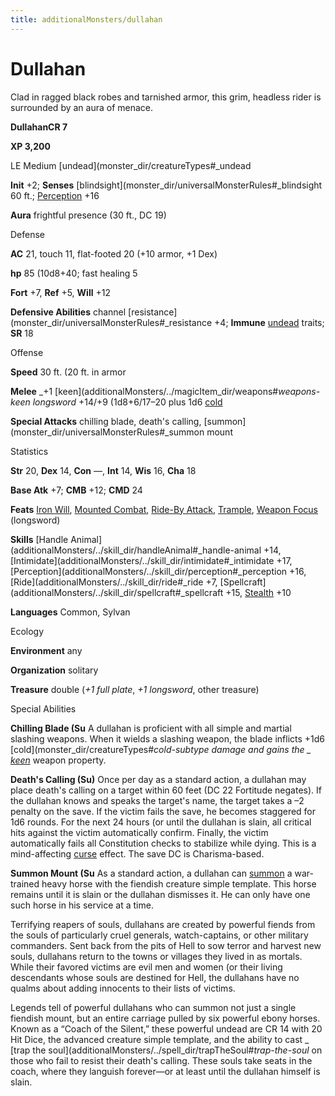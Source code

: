 ```yaml
---
title: additionalMonsters/dullahan
---
```

# Dullahan

Clad in ragged black robes and tarnished armor, this grim, headless rider is surrounded by an aura of menace.

**DullahanCR 7**

**XP 3,200**

LE Medium [undead](monster_dir/creatureTypes#_undead

**Init** +2; **Senses** [blindsight](monster_dir/universalMonsterRules#_blindsight 60 ft.; [Perception](additionalMonsters/../skill_dir/perception#_perception) +16

**Aura** frightful presence (30 ft., DC 19)

Defense

**AC** 21, touch 11, flat-footed 20 (+10 armor, +1 Dex)

**hp** 85 (10d8+40; fast healing 5

**Fort** +7, **Ref** +5, **Will** +12

**Defensive Abilities** channel [resistance](monster_dir/universalMonsterRules#_resistance +4; **Immune** [undead](monster_dir/creatureTypes#_undead) traits; **SR** 18

Offense

**Speed** 30 ft. (20 ft. in armor

**Melee** _+1 [keen](additionalMonsters/../magicItem_dir/weapons#_weapons-keen longsword_ +14/+9 (1d8+6/17–20 plus 1d6 [cold](monster_dir/creatureTypes#_cold-subtype)

**Special Attacks** chilling blade, death's calling, [summon](monster_dir/universalMonsterRules#_summon mount

Statistics

**Str** 20, **Dex** 14, **Con** —, **Int** 14, **Wis** 16, **Cha** 18

**Base Atk** +7; **CMB** +12; **CMD** 24

**Feats** [Iron Will](additionalMonsters/../feats#_iron-will), [Mounted Combat](additionalMonsters/../feats#_mounted-combat), [Ride-By Attack](additionalMonsters/../feats#_ride-by-attack), [Trample](additionalMonsters/../feats#_trample), [Weapon Focus](additionalMonsters/../feats#_weapon-focus) (longsword)

**Skills** [Handle Animal](additionalMonsters/../skill_dir/handleAnimal#_handle-animal +14, [Intimidate](additionalMonsters/../skill_dir/intimidate#_intimidate +17, [Perception](additionalMonsters/../skill_dir/perception#_perception +16, [Ride](additionalMonsters/../skill_dir/ride#_ride +7, [Spellcraft](additionalMonsters/../skill_dir/spellcraft#_spellcraft +15, [Stealth](additionalMonsters/../skill_dir/stealth#_stealth) +10

**Languages** Common, Sylvan

Ecology

**Environment** any

**Organization** solitary

**Treasure** double (_+1 full plate_, _+1 longsword_, other treasure)

Special Abilities

**Chilling Blade (Su** A dullahan is proficient with all simple and martial slashing weapons. When it wields a slashing weapon, the blade inflicts +1d6 [cold](monster_dir/creatureTypes#_cold-subtype damage and gains the _ [keen](additionalMonsters/../magicItem_dir/weapons#_weapons-keen)_ weapon property.

**Death's Calling (Su)** Once per day as a standard action, a dullahan may place death's calling on a target within 60 feet (DC 22 Fortitude negates). If the dullahan knows and speaks the target's name, the target takes a –2 penalty on the save. If the victim fails the save, he becomes staggered for 1d6 rounds. For the next 24 hours (or until the dullahan is slain, all critical hits against the victim automatically confirm. Finally, the victim automatically fails all Constitution checks to stabilize while dying. This is a mind-affecting [curse](monster_dir/universalMonsterRules#_curse) effect. The save DC is Charisma-based.

**Summon Mount (Su** As a standard action, a dullahan can [summon](monster_dir/universalMonsterRules#_summon) a war-trained heavy horse with the fiendish creature simple template. This horse remains until it is slain or the dullahan dismisses it. He can only have one such horse in his service at a time.

Terrifying reapers of souls, dullahans are created by powerful fiends from the souls of particularly cruel generals, watch-captains, or other military commanders. Sent back from the pits of Hell to sow terror and harvest new souls, dullahans return to the towns or villages they lived in as mortals. While their favored victims are evil men and women (or their living descendants whose souls are destined for Hell, the dullahans have no qualms about adding innocents to their lists of victims.

Legends tell of powerful dullahans who can summon not just a single fiendish mount, but an entire carriage pulled by six powerful ebony horses. Known as a “Coach of the Silent,” these powerful undead are CR 14 with 20 Hit Dice, the advanced creature simple template, and the ability to cast _ [trap the soul](additionalMonsters/../spell_dir/trapTheSoul#_trap-the-soul_ on those who fail to resist their death's calling. These souls take seats in the coach, where they languish forever—or at least until the dullahan himself is slain.

